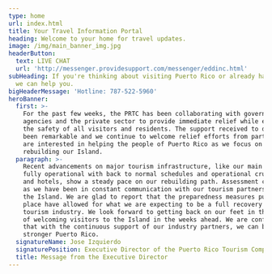 ```yaml
---
type: home
url: index.html
title: Your Travel Information Portal
heading: Welcome to your home for travel updates.
image: /img/main_banner_img.jpg
headerButton:
  text: LIVE CHAT
  url: 'http://messenger.providesupport.com/messenger/eddinc.html'
subHeading: If you're thinking about visiting Puerto Rico or already have booked a trip,
  we can help you.
bigHeaderMessage: 'Hotline: 787-522-5960'
heroBanner:
  first: >-
    For the past few weeks, the PRTC has been collaborating with government
    agencies and the private sector to provide immediate relief while ensuring
    the safety of all visitors and residents. The support received to date has
    been remarkable and we continue to welcome relief efforts from partners who
    are interested in helping the people of Puerto Rico as we focus on
    rebuilding our Island.
  paragraph: >-
    Recent advancements on major tourism infrastructure, like our main airport
    fully operational with back to normal schedules and operational cruise ports
    and hotels, show a steady pace on our rebuilding path. Assessment continues
    as we have been in constant communication with our tourism partners across
    the Island. We are glad to report that the preparedness measures put into
    place have allowed for what we are expecting to be a full recovery for our
    tourism industry. We look forward to getting back on our feet in the hopes
    of welcoming visitors to the Island in the weeks ahead. We are confident
    that with the continuous support of our industry partners, we can build a
    stronger Puerto Rico.
  signatureName: Jose Izquierdo
  signaturePosition: Executive Director of the Puerto Rico Tourism Company
  title: Message from the Executive Director
---
```


